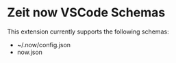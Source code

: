 # Zeit now VSCode Schemas

This extension currently supports the following schemas:

* ~/.now/config.json
* now.json